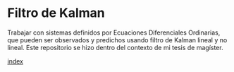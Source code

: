 # Filtro de Kalman

Trabajar con sistemas definidos por Ecuaciones Diferenciales Ordinarias, que pueden ser observados y predichos usando filtro de Kalman lineal y no lineal. Este repositorio se hizo dentro del contexto de mi tesis de magíster.



[index](docs/build/index.html)
